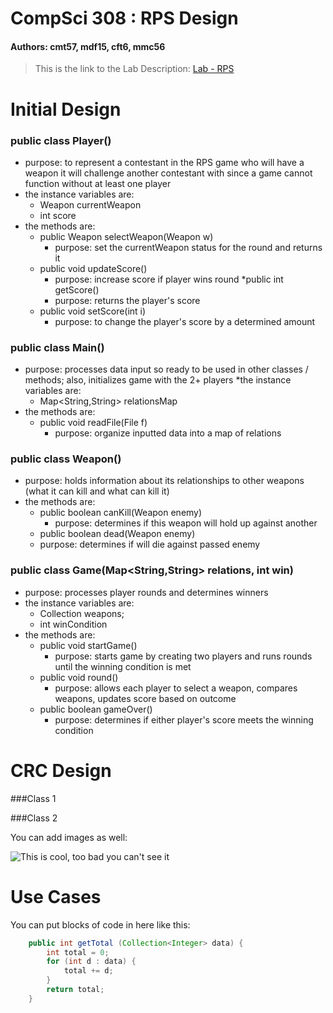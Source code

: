 CompSci 308 : RPS Design
===================

#### Authors: cmt57, mdf15, cft6, mmc56

> This is the link to the Lab Description: 
[Lab - RPS](http://www.cs.duke.edu/courses/compsci308/spring16/classwork/02_design_rps/index.php)

Initial Design
=======

### public class Player()
* purpose: to represent a contestant in the RPS game who will have a weapon it will challenge another contestant with since a game cannot function without at least one player 
* the instance variables are:
  * Weapon currentWeapon
  * int score
* the methods are:
  * public Weapon selectWeapon(Weapon w)
    * purpose: set the currentWeapon status for the round and returns it 
  * public void updateScore()
	* purpose: increase score if player wins round
  *public int getScore()
    * purpose: returns the player's score
  * public void setScore(int i)
	* purpose: to change the player's score by a determined amount



### public class Main()
* purpose: processes data input so ready to be used in other classes / methods; also, initializes game with the 2+ players 
*the instance variables are:
  * Map<String,String> relationsMap
* the methods are:
  * public void readFile(File f)
    * purpose: organize inputted data into a map of relations 


### public class Weapon()
* purpose: holds information about its relationships to other weapons (what it can kill and what can kill it)
* the methods are:
  * public boolean canKill(Weapon enemy)
    * purpose: determines if this weapon will hold up against another
  * public boolean dead(Weapon enemy)
   * purpose: determines if will die against passed enemy


### public class Game(Map<String,String> relations, int win)
* purpose: processes player rounds and determines winners 
* the instance variables are:
	* Collection<Weapon> weapons;
	* int winCondition
* the methods are:
  * public void startGame()
  	* purpose: starts game by creating two players and runs rounds until the winning condition is met
  * public void round()
  	* purpose: allows each player to select a weapon, compares weapons, updates score based on outcome
  * public boolean gameOver()
  	* purpose: determines if either player's score meets the winning condition 


CRC Design
=======

###Class 1


###Class 2

You can add images as well:

![This is cool, too bad you can't see it](crc-example.png "Our CRC cards")


Use Cases
=======

You can put blocks of code in here like this:
```java
    public int getTotal (Collection<Integer> data) {
        int total = 0;
        for (int d : data) {
            total += d;
        }
        return total;
    }
```

